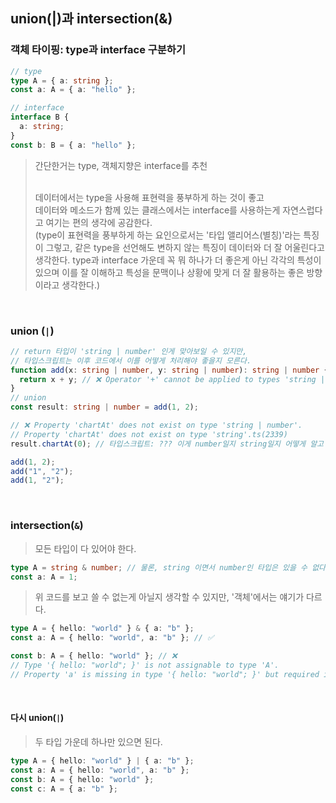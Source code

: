 ## union(|)과 intersection(&)

### 객체 타이핑: type과 interface 구분하기

```ts
// type
type A = { a: string };
const a: A = { a: "hello" };

// interface
interface B {
  a: string;
}
const b: B = { a: "hello" };
```

> 간단한거는 type, 객체지향은 interface를 추천<br /><br />
> 
> 데이터에서는 type을 사용해 표현력을 풍부하게 하는 것이 좋고<br />
> 데이터와 메소드가 함께 있는 클래스에서는 interface를 사용하는게 자연스럽다고 여기는 편의 생각에 공감한다.<br />
> (type이 표현력을 풍부하게 하는 요인으로서는 '타입 앨리어스(별칭)'라는 특징이 그렇고, 같은 type을 선언해도 변하지 않는 특징이 데이터와 더 잘 어울린다고 생각한다. type과 interface 가운데 꼭 뭐 하나가 더 좋은게 아닌 각각의 특성이 있으며 이를 잘 이해하고 특성을 문맥이나 상황에 맞게 더 잘 활용하는 좋은 방향이라고 생각한다.)<br />

<br />

### union (`|`)

```ts
// return 타입이 'string | number' 인게 맞아보일 수 있지만, 
// 타입스크립트는 이후 코드에서 이를 어떻게 처리해야 좋을지 모른다.
function add(x: string | number, y: string | number): string | number {
  return x + y; // ❌ Operator '+' cannot be applied to types 'string | number' and 'string | number'.ts(2365)
}
// union
const result: string | number = add(1, 2);

// ❌ Property 'chartAt' does not exist on type 'string | number'.
// Property 'chartAt' does not exist on type 'string'.ts(2339)
result.chartAt(0); // 타입스크립트: ??? 이게 number일지 string일지 어떻게 알고 chartAt을 사용하나요?

add(1, 2);
add("1", "2");
add(1, "2");
```

<br />

### intersection(`&`)

> 모든 타입이 다 있어야 한다.

```ts
type A = string & number; // 물론, string 이면서 number인 타입은 있을 수 없다.
const a: A = 1;
```

> 위 코드를 보고 쓸 수 없는게 아닐지 생각할 수 있지만, '객체'에서는 얘기가 다르다.

```ts
type A = { hello: "world" } & { a: "b" };
const a: A = { hello: "world", a: "b" }; // ✅

const b: A = { hello: "world" }; // ❌
// Type '{ hello: "world"; }' is not assignable to type 'A'.
// Property 'a' is missing in type '{ hello: "world"; }' but required in type '{ a: "b"; }'.ts(2322)
```

<br />

#### 다시 union(`|`)

> 두 타입 가운데 하나만 있으면 된다.

```ts
type A = { hello: "world" } | { a: "b" };
const a: A = { hello: "world", a: "b" };
const b: A = { hello: "world" };
const c: A = { a: "b" };
```
